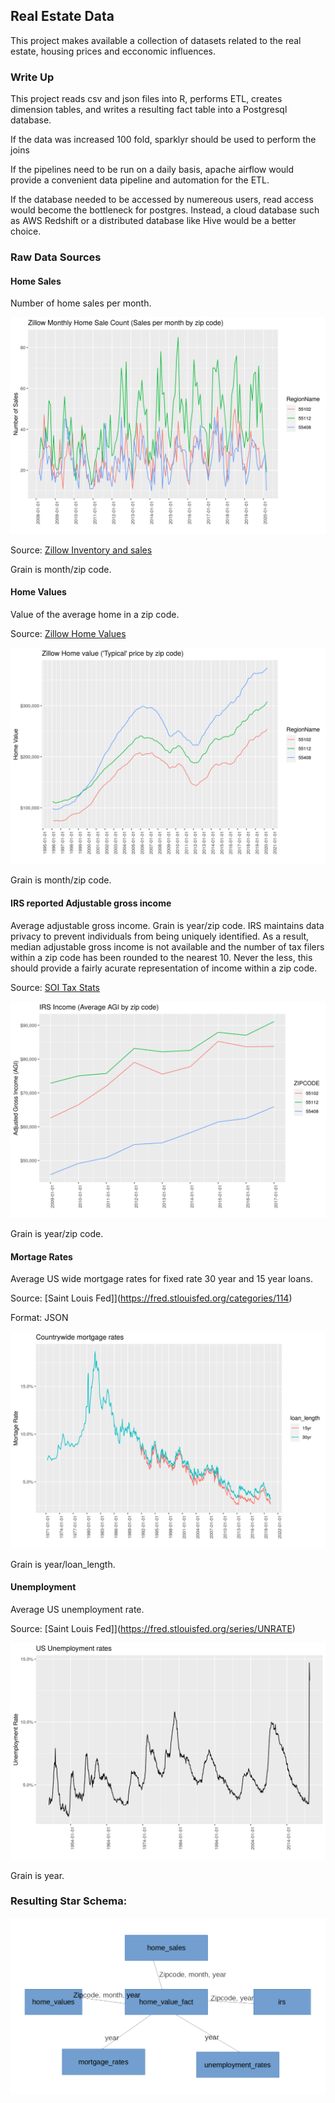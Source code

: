 ## Real Estate Data

This project makes available a collection of datasets related to the real
estate, housing prices and ecconomic influences.

### Write Up
This project reads csv and json files into R, performs ETL, creates dimension
tables, and writes a resulting fact table into a Postgresql database.

If the data was increased 100 fold, sparklyr should be used to perform the
joins

If the pipelines need to be run on a daily basis, apache airflow would provide
a convenient data pipeline and automation for the ETL.

If the database needed to be accessed by numereous users, read access would
become the bottleneck for postgres.  Instead, a cloud database such as AWS
Redshift or a distributed database like Hive would be a better choice.

### Raw Data Sources

#### Home Sales
Number of home sales per month.

![Home Sales](/data/plots/home_sales.png)

Source: [Zillow Inventory and sales](https://www.zillow.com/research/data/) 

Grain is month/zip code.

#### Home Values
Value of the average home in a zip code.

Source: [Zillow Home Values](https://www.zillow.com/research/data/) 

![Home Values](/data/plots/home_values.png)

Grain is month/zip code.

#### IRS reported Adjustable gross income
Average adjustable gross income.  Grain is year/zip code. IRS maintains data
privacy to prevent individuals from being uniquely identified.
As a result, median adjustable gross income is not available and the number of
tax filers within a zip code has been rounded to the nearest 10. Never the
less, this should provide a fairly acurate representation of income within a
zip code.

Source: [SOI Tax Stats](https://www.irs.gov/statistics/soi-tax-stats-individual-income-tax-statistics-2017-zip-code-data-soi) 

![IRS Adjusted Gross Income](/data/plots/income.png)

Grain is year/zip code.

#### Mortage Rates
Average US wide mortgage rates for fixed rate 30 year and 15 year loans.

Source: [Saint Louis Fed]](https://fred.stlouisfed.org/categories/114)

Format: JSON

![Mortgage Rates](/data/plots/mortgage_rates.png)

Grain is year/loan_length.

#### Unemployment
Average US unemployment rate.

Source: [Saint Louis Fed]](https://fred.stlouisfed.org/series/UNRATE)

![Unemployment Rates](/data/plots/unemployment_rates.png)

Grain is year.

### Resulting Star Schema:

![Star Schema](/docs/star_schema.png)
